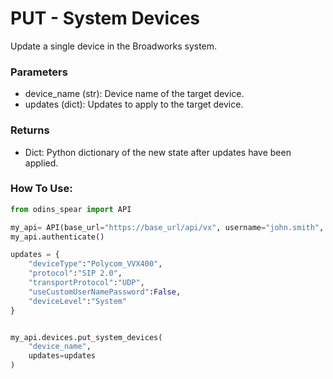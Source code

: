 # PUT - System Devices

Update a single device in the Broadworks system.

### Parameters&#x20;

* device\_name (str): Device name of the target device.&#x20;
* updates (dict): Updates to apply to the target device.

### Returns

* Dict: Python dictionary of the new state after updates have been applied.

### How To Use:

```python
from odins_spear import API

my_api= API(base_url="https://base_url/api/vx", username="john.smith", password="ODIN_INSTANCE_1")
my_api.authenticate()

updates = {
	"deviceType":"Polycom_VVX400",
	"protocol":"SIP 2.0",
	"transportProtocol":"UDP",
	"useCustomUserNamePassword":False,
	"deviceLevel":"System"
}


my_api.devices.put_system_devices(
    "device_name",
    updates=updates
)
```
